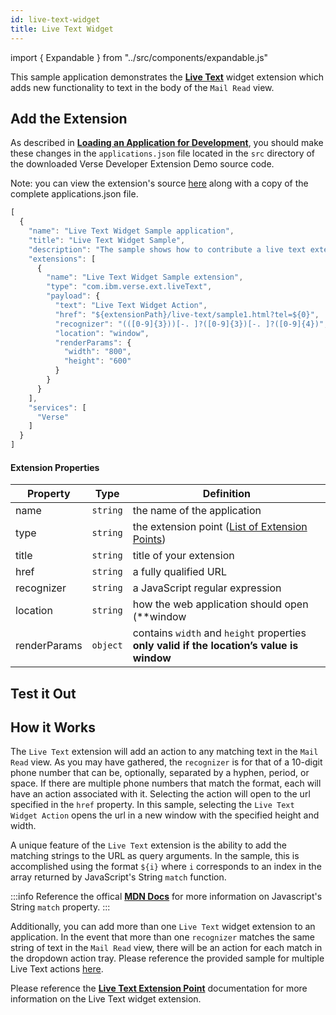 ```yaml
---
id: live-text-widget
title: Live Text Widget
---
```

import { Expandable } from "../src/components/expandable.js"

This sample application demonstrates the **[Live Text](../extension-points#live-text)** widget extension which adds new functionality to text in the body of the `Mail Read` view.

## Add the Extension
As described in **[Loading an Application for Development](../development)**, you should make these changes in the ```applications.json``` file located in the ```src``` directory of the downloaded Verse Developer Extension Demo source code. 

Note: you can view the extension's source [here](https://github.com/HCL-TECH-SOFTWARE/Verse-Extension-samples/tree/master/src/modify-on-send/live-text) along with a copy of the complete applications.json file.

```js
[
  {
    "name": "Live Text Widget Sample application",
    "title": "Live Text Widget Sample",
    "description": "The sample shows how to contribute a live text extension in Verse",
    "extensions": [
      {
        "name": "Live Text Widget Sample extension",
        "type": "com.ibm.verse.ext.liveText",
        "payload": {
          "text": "Live Text Widget Action",
          "href": "${extensionPath}/live-text/sample1.html?tel=${0}",
          "recognizer": "(([0-9]{3}))[-. ]?([0-9]{3})[-. ]?([0-9]{4})",
          "location": "window",
          "renderParams": {
            "width": "800",
            "height": "600"
          }
        }
      }
    ],
    "services": [
      "Verse"
    ]
  }
]
```
#### Extension Properties
| Property    | Type |  Definition |
|-------------|:----:|-------------|
| name        | `string` | the name of the application |
| type        | `string` | the extension point  ([List of Extension Points](../extension-points)) |
| title       | `string` | title of your extension |
| href        | `string` | a fully qualified URL |
| recognizer  | `string` | a JavaScript regular expression |
| location    | `string` | how the web application should open (**window|tab|embedded**) |
| renderParams | `object` | contains `width` and `height` properties  **only valid if the location’s value is window** |

## Test it Out
<Expandable path="samples/live-text.gif" />

##  How it Works
The `Live Text` extension will add an action to any matching text in the `Mail Read` view. As you may have gathered, the `recognizer` is for that of a 10-digit phone number that can be, optionally, separated by a hyphen, period, or space. If there are multiple phone numbers that match the format, each will have an action associated with it. Selecting the action will open to the url specified in the `href` property. In this sample, selecting the `Live Text Widget Action` opens the url in a new window with the specified height and width.

A unique feature of the `Live Text` extension is the ability to add the matching strings to the URL as query arguments. In the sample, this is accomplished using the format `${i}` where `i` corresponds to an index in the array returned by JavaScript's String `match` function.

:::info
Reference the offical **[MDN Docs](https://developer.mozilla.org/en-US/docs/Web/JavaScript/Reference/Global_Objects/String/match)** for more information on Javascript's String `match` property.
:::

Additionally, you can add more than one `Live Text` widget extension to an application. In the event that more than one `recognizer` matches the same string of text in the `Mail Read` view, there will be an action for each match in the dropdown action tray. Please reference the provided sample for multiple Live Text actions [here](https://github.com/HCL-TECH-SOFTWARE/Verse-Extension-samples/tree/master/src/modify-on-send/live-text/multiple-actions).

Please reference the **[Live Text Extension Point](../extension-points#live-text)** documentation for more information on the Live Text widget extension.